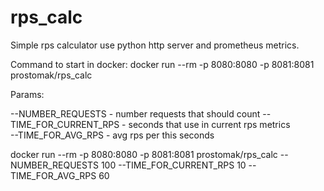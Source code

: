 # rps_calc
Simple rps calculator use python http server and prometheus metrics.

Command to start in docker:
docker run --rm -p 8080:8080 -p 8081:8081 prostomak/rps_calc

Params:

--NUMBER_REQUESTS - number requests that should count 
--TIME_FOR_CURRENT_RPS - seconds that use in current rps metrics  
--TIME_FOR_AVG_RPS - avg rps per this seconds

docker run --rm -p 8080:8080 -p 8081:8081 prostomak/rps_calc --NUMBER_REQUESTS 100 --TIME_FOR_CURRENT_RPS 10 --TIME_FOR_AVG_RPS 60
